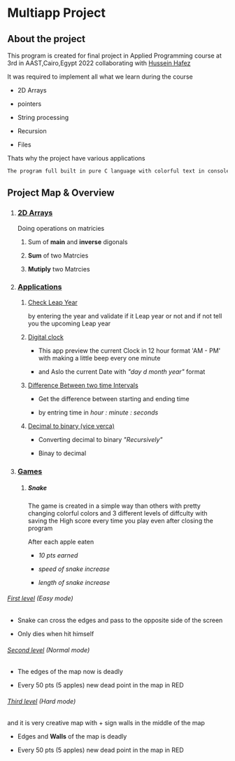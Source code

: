 # Multiapp Project

## About the project

This program is created for final project in Applied Programming course at 3rd in AAST,Cairo,Egypt 2022 collaborating with [Hussein Hafez](https://github.com/husseinhafez1)

It was required to implement all what we learn during the course

- 2D Arrays

- pointers

- String processing

- Recursion

- Files

Thats why the project have various applications

```bash
The program full built in pure C language with colorful text in console
```

## Project Map & Overview

1. ### <u>2D Arrays</u>
   
   Doing operations on matricies
   
   1. Sum of **main** and **inverse** digonals
   
   2. **Sum** of two Matrcies
   
   3. **Mutiply** two Matrcies

2. ### <u>Applications</u>
   
   1. <u>Check Leap Year</u>
      
      by entering the year and validate if it Leap year or not and if not tell you the upcoming Leap year
   
   2. <u>Digital clock</u>
      
      - This app preview the current Clock in 12 hour format 'AM - PM' with making a little beep every one minute
      
      - and Aslo the current Date with *"day d month year"* format
   
   3. <u>Difference Between two time Intervals</u>
      
      - Get the difference between starting and ending time
      
      - by entring time in *hour : minute : seconds*
   
   4. <u>Decimal to binary (vice verca)</u>
      
      - Converting decimal to binary *"Recursively"*
      
      - Binay to decimal

3. ### <u>Games</u>
   
   1. ##### Snake
      
      The game is created in a simple way than others with pretty changing colorful colors and 3 different levels of diffculty with saving the High score every time you play even after closing the program
      
      After each apple eaten
      
      - *10 pts earned*
      
      - *speed of snake increase*
      
      - *length of snake increase*

###### <u>First level</u> (Easy mode)

- Snake can cross the edges and pass to the opposite side of the screen

- Only dies when hit himself

###### <u>Second level</u> (Normal mode)

- The edges of the map now is deadly

- Every 50 pts (5 apples) new dead point in the map in RED

###### <u>Third level</u> (Hard mode)

and it is very creative map with + sign walls in the middle of the map

- Edges and **Walls** of the map is deadly

- Every 50 pts (5 apples) new dead point in the map in RED
